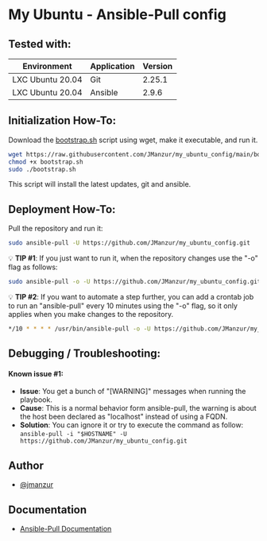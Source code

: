 # My Ubuntu - Ansible-Pull config

## Tested with: 

| Environment | Application | Version  |
| ----------------- |-----------|---------|
| LXC Ubuntu 20.04 | Git |  2.25.1  |
| LXC Ubuntu 20.04 | Ansible |  2.9.6  |

## Initialization How-To:

Download the [bootstrap.sh](https://raw.githubusercontent.com/JManzur/my_ubuntu_config/main/bootstrap.sh) script using wget, make it executable, and run it.

```bash
wget https://raw.githubusercontent.com/JManzur/my_ubuntu_config/main/bootstrap.sh
chmod +x bootstrap.sh
sudo ./bootstrap.sh
```

This script will install the latest updates, git and ansible.

## Deployment How-To:

Pull the repository and run it:

```bash
sudo ansible-pull -U https://github.com/JManzur/my_ubuntu_config.git
```

:bulb: **TIP #1**: If you just want to run it, when the repository changes use the "-o" flag as follows:

```bash
sudo ansible-pull -o -U https://github.com/JManzur/my_ubuntu_config.git
```

:bulb: **TIP #2**: If you want to automate a step further, you can add a crontab job to run an "ansible-pull" every 10 minutes using the "-o" flag, so it only applies when you make changes to the repository.

```bash
*/10 * * * * /usr/bin/ansible-pull -o -U https://github.com/JManzur/my_ubuntu_config.git > /dev/null
```

## Debugging / Troubleshooting:

#### **Known issue #1**: 
- **Issue**: You get a bunch of "[WARNING]" messages when running the playbook.
- **Cause**: This is a normal behavior form ansible-pull, the warning is about the host been declared as "localhost" instead of using a FQDN.
- **Solution**: You can ignore it or try to execute the command as follow: ```ansible-pull -i "$HOSTNAME" -U https://github.com/JManzur/my_ubuntu_config.git```

## Author

- [@jmanzur](https://github.com/JManzur)

## Documentation

- [Ansible-Pull Documentation](https://docs.ansible.com/ansible/latest/cli/ansible-pull.html)